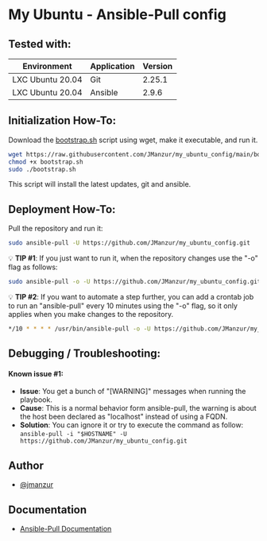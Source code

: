 # My Ubuntu - Ansible-Pull config

## Tested with: 

| Environment | Application | Version  |
| ----------------- |-----------|---------|
| LXC Ubuntu 20.04 | Git |  2.25.1  |
| LXC Ubuntu 20.04 | Ansible |  2.9.6  |

## Initialization How-To:

Download the [bootstrap.sh](https://raw.githubusercontent.com/JManzur/my_ubuntu_config/main/bootstrap.sh) script using wget, make it executable, and run it.

```bash
wget https://raw.githubusercontent.com/JManzur/my_ubuntu_config/main/bootstrap.sh
chmod +x bootstrap.sh
sudo ./bootstrap.sh
```

This script will install the latest updates, git and ansible.

## Deployment How-To:

Pull the repository and run it:

```bash
sudo ansible-pull -U https://github.com/JManzur/my_ubuntu_config.git
```

:bulb: **TIP #1**: If you just want to run it, when the repository changes use the "-o" flag as follows:

```bash
sudo ansible-pull -o -U https://github.com/JManzur/my_ubuntu_config.git
```

:bulb: **TIP #2**: If you want to automate a step further, you can add a crontab job to run an "ansible-pull" every 10 minutes using the "-o" flag, so it only applies when you make changes to the repository.

```bash
*/10 * * * * /usr/bin/ansible-pull -o -U https://github.com/JManzur/my_ubuntu_config.git > /dev/null
```

## Debugging / Troubleshooting:

#### **Known issue #1**: 
- **Issue**: You get a bunch of "[WARNING]" messages when running the playbook.
- **Cause**: This is a normal behavior form ansible-pull, the warning is about the host been declared as "localhost" instead of using a FQDN.
- **Solution**: You can ignore it or try to execute the command as follow: ```ansible-pull -i "$HOSTNAME" -U https://github.com/JManzur/my_ubuntu_config.git```

## Author

- [@jmanzur](https://github.com/JManzur)

## Documentation

- [Ansible-Pull Documentation](https://docs.ansible.com/ansible/latest/cli/ansible-pull.html)